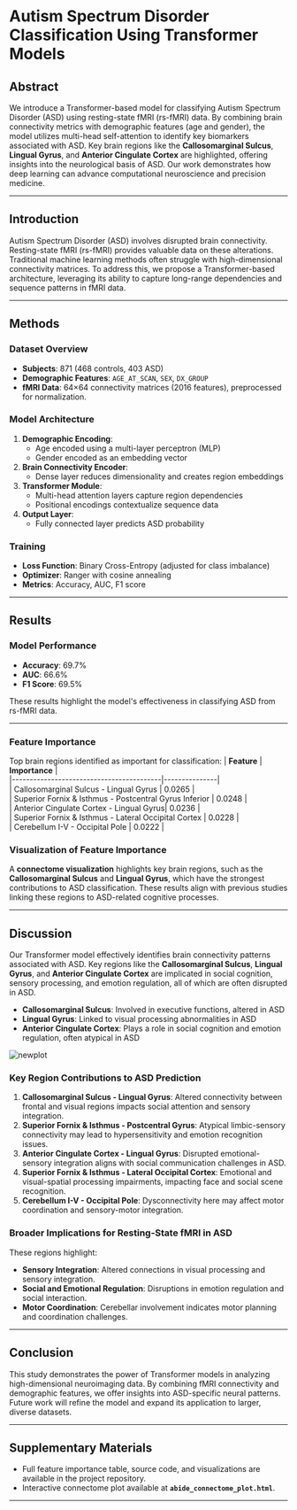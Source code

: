 # **Autism Spectrum Disorder Classification Using Transformer Models**

## **Abstract**
We introduce a Transformer-based model for classifying Autism Spectrum Disorder (ASD) using resting-state fMRI (rs-fMRI) data. By combining brain connectivity metrics with demographic features (age and gender), the model utilizes multi-head self-attention to identify key biomarkers associated with ASD. Key brain regions like the **Callosomarginal Sulcus**, **Lingual Gyrus**, and **Anterior Cingulate Cortex** are highlighted, offering insights into the neurological basis of ASD. Our work demonstrates how deep learning can advance computational neuroscience and precision medicine.

---

## **Introduction**
Autism Spectrum Disorder (ASD) involves disrupted brain connectivity. Resting-state fMRI (rs-fMRI) provides valuable data on these alterations. Traditional machine learning methods often struggle with high-dimensional connectivity matrices. To address this, we propose a Transformer-based architecture, leveraging its ability to capture long-range dependencies and sequence patterns in fMRI data.

---

## **Methods**

### **Dataset Overview**
- **Subjects**: 871 (468 controls, 403 ASD)
- **Demographic Features**: `AGE_AT_SCAN`, `SEX`, `DX_GROUP`
- **fMRI Data**: 64×64 connectivity matrices (2016 features), preprocessed for normalization.

### **Model Architecture**
1. **Demographic Encoding**: 
   - Age encoded using a multi-layer perceptron (MLP)
   - Gender encoded as an embedding vector
2. **Brain Connectivity Encoder**: 
   - Dense layer reduces dimensionality and creates region embeddings
3. **Transformer Module**: 
   - Multi-head attention layers capture region dependencies
   - Positional encodings contextualize sequence data
4. **Output Layer**: 
   - Fully connected layer predicts ASD probability

### **Training**
- **Loss Function**: Binary Cross-Entropy (adjusted for class imbalance)
- **Optimizer**: Ranger with cosine annealing
- **Metrics**: Accuracy, AUC, F1 score

---

## **Results**

### **Model Performance**
- **Accuracy**: 69.7%
- **AUC**: 66.6%
- **F1 Score**: 69.5%


These results highlight the model's effectiveness in classifying ASD from rs-fMRI data.

---

### **Feature Importance**
Top brain regions identified as important for classification:
| **Feature**                              | **Importance** |  
|------------------------------------------|---------------|  
| Callosomarginal Sulcus - Lingual Gyrus   | 0.0265        |  
| Superior Fornix & Isthmus - Postcentral Gyrus Inferior | 0.0248 |  
| Anterior Cingulate Cortex - Lingual Gyrus| 0.0236        |  
| Superior Fornix & Isthmus - Lateral Occipital Cortex | 0.0228 |  
| Cerebellum I-V - Occipital Pole          | 0.0222        |  

### **Visualization of Feature Importance**
A **connectome visualization** highlights key brain regions, such as the **Callosomarginal Sulcus** and **Lingual Gyrus**, which have the strongest contributions to ASD classification. These results align with previous studies linking these regions to ASD-related cognitive processes.

---

## **Discussion**

Our Transformer model effectively identifies brain connectivity patterns associated with ASD. Key regions like the **Callosomarginal Sulcus**, **Lingual Gyrus**, and **Anterior Cingulate Cortex** are implicated in social cognition, sensory processing, and emotion regulation, all of which are often disrupted in ASD. 

- **Callosomarginal Sulcus**: Involved in executive functions, altered in ASD
- **Lingual Gyrus**: Linked to visual processing abnormalities in ASD
- **Anterior Cingulate Cortex**: Plays a role in social cognition and emotion regulation, often atypical in ASD

![newplot](https://github.com/user-attachments/assets/6ded66c6-b05d-4481-ae37-13f0b1de540f)

### **Key Region Contributions to ASD Prediction**
1. **Callosomarginal Sulcus - Lingual Gyrus**: Altered connectivity between frontal and visual regions impacts social attention and sensory integration.
2. **Superior Fornix & Isthmus - Postcentral Gyrus**: Atypical limbic-sensory connectivity may lead to hypersensitivity and emotion recognition issues.
3. **Anterior Cingulate Cortex - Lingual Gyrus**: Disrupted emotional-sensory integration aligns with social communication challenges in ASD.
4. **Superior Fornix & Isthmus - Lateral Occipital Cortex**: Emotional and visual-spatial processing impairments, impacting face and social scene recognition.
5. **Cerebellum I-V - Occipital Pole**: Dysconnectivity here may affect motor coordination and sensory-motor integration.

### **Broader Implications for Resting-State fMRI in ASD**
These regions highlight:
- **Sensory Integration**: Altered connections in visual processing and sensory integration.
- **Social and Emotional Regulation**: Disruptions in emotion regulation and social interaction.
- **Motor Coordination**: Cerebellar involvement indicates motor planning and coordination challenges.

---

## **Conclusion**
This study demonstrates the power of Transformer models in analyzing high-dimensional neuroimaging data. By combining fMRI connectivity and demographic features, we offer insights into ASD-specific neural patterns. Future work will refine the model and expand its application to larger, diverse datasets.

---

## **Supplementary Materials**
- Full feature importance table, source code, and visualizations are available in the project repository.
- Interactive connectome plot available at **`abide_connectome_plot.html`**.

---

